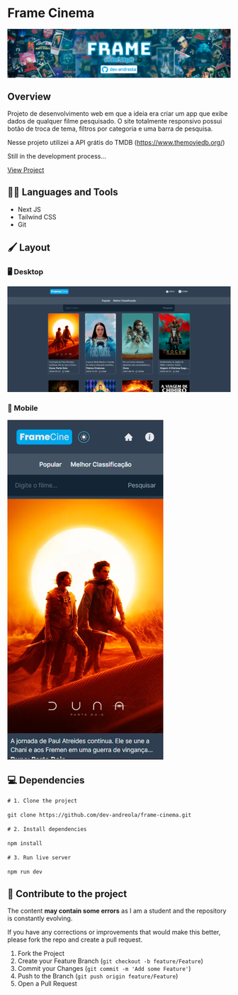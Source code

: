 # Frame Cinema

<img src="public/readme-header.jpg" align="center"/>

## Overview

Projeto de desenvolvimento web em que a ideia era criar um app que exibe dados de qualquer filme pesquisado. O site totalmente responsivo possui botão de troca de tema, filtros por categoria e uma barra de pesquisa.

Nesse projeto utilizei a API grátis do TMDB (https://www.themoviedb.org/)

Still in the development process...

[View Project](https://frame-cinema.vercel.app/)

## :man_mechanic: Languages and Tools

- Next JS
- Tailwind CSS
- Git

## :paintbrush: Layout

### :desktop_computer: Desktop

<img src="public/readme-desktop-preview.png"/>

### :iphone: Mobile

<img src="public/readme-mobile-preview.png" />

## :computer: Dependencies

```shell
# 1. Clone the project

git clone https://github.com/dev-andreola/frame-cinema.git

# 2. Install dependencies

npm install

# 3. Run live server

npm run dev
```

## :triangular_flag_on_post: Contribute to the project

The content **may contain some errors** as I am a student and the repository is constantly evolving.

If you have any corrections or improvements that would make this better, please fork the repo and create a pull request.

1. Fork the Project
2. Create your Feature Branch (`git checkout -b feature/Feature`)
3. Commit your Changes (`git commit -m 'Add some Feature'`)
4. Push to the Branch (`git push origin feature/Feature`)
5. Open a Pull Request
